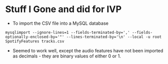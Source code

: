 # Stuff I Gone and did for IVP

- To import the CSV file into a MySQL database

```shell
mysqlimport --ignore-lines=1 --fields-terminated-by=',' --fields-optionally-enclosed-by='"' --lines-terminated-by='\n' --local -u root SpotifyFeatures tracks.csv
```

- Seemed to work well, except the audio features have not been imported as decimals - they are binary values of either 0 or 1.